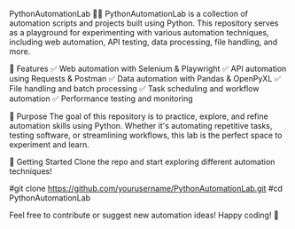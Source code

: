 PythonAutomationLab 🐍🤖
PythonAutomationLab is a collection of automation scripts and projects built using Python. This repository serves as a playground for experimenting with various automation techniques, including web automation, API testing, data processing, file handling, and more.

🔹 Features
✅ Web automation with Selenium & Playwright
✅ API automation using Requests & Postman
✅ Data automation with Pandas & OpenPyXL
✅ File handling and batch processing
✅ Task scheduling and workflow automation
✅ Performance testing and monitoring

🎯 Purpose
The goal of this repository is to practice, explore, and refine automation skills using Python. Whether it's automating repetitive tasks, testing software, or streamlining workflows, this lab is the perfect space to experiment and learn.

🚀 Getting Started
Clone the repo and start exploring different automation techniques!

 #git clone https://github.com/yourusername/PythonAutomationLab.git
  #cd PythonAutomationLab

Feel free to contribute or suggest new automation ideas! Happy coding! 🎉


